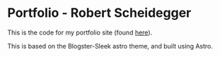 # Portfolio - Robert Scheidegger

This is the code for my portfolio site (found [here](https://robert.scheideggers.com)).

This is based on the Blogster-Sleek astro theme, and built using Astro.